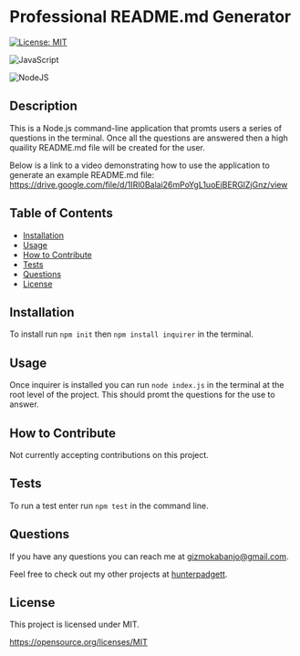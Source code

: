 
  # Professional README.md Generator 

  [![License: MIT](https://img.shields.io/badge/License-MIT-yellow.svg)](https://opensource.org/licenses/MIT)

  ![JavaScript](https://img.shields.io/badge/javascript-%23323330.svg?style=for-the-badge&logo=javascript&logoColor=%23F7DF1E)

  ![NodeJS](https://img.shields.io/badge/node.js-6DA55F?style=for-the-badge&logo=node.js&logoColor=white)

  ## Description

  This is a Node.js command-line application that promts users a series of questions in the terminal. Once all the questions are answered then a high quaility README.md file will be created for the user.

  Below is a link to a video demonstrating how to use the application to generate an example README.md file:
  https://drive.google.com/file/d/1IRl0Balai26mPoYgL1uoEjBERGlZjGnz/view

  ## Table of Contents

  - [Installation](#installation)
  - [Usage](#usage)
  - [How to Contribute](#how_to_contribute)
  - [Tests](#tests)
  - [Questions](#questions)
  - [License](#license)
  
  ## Installation

  To install run ```npm init``` then ```npm install inquirer``` in the terminal.

  ## Usage

  Once inquirer is installed you can run ```node index.js``` in the terminal at the root level of the project. This should promt the questions for the use to answer.

  ## How to Contribute

  Not currently accepting contributions on this project.

  ## Tests

  To run a test enter run ```npm test``` in the command line.

  ## Questions

  If you have any questions you can reach me at gizmokabanjo@gmail.com. 

  Feel free to check out my other projects at [hunterpadgett](https://www.github.com/hunterpadgett).

  ## License
      
  This project is licensed under MIT.

  https://opensource.org/licenses/MIT
